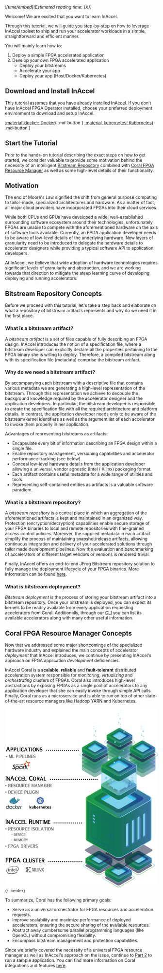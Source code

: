 *![time/embed](Estimated reading time: {X})*

Welcome! We are excited that you want to learn InAccel.

Through this tutorial, we will guide you step-by-step on how to leverage InAccel
toolset to ship and run your accelerator workloads in a simple, straightforward
and efficient manner.

You will mainly learn how to:

1. Deploy a simple FPGA accelerated application
2. Develop your own FPGA accelerated application
	- Deploy your bitstreams
	- Accelerate your app
	- Deploy your app (Host/Docker/Kubernetes)

## Download and Install InAccel

This tutorial assumes that you have already installed InAccel. If you don't have InAccel FPGA Operator installed, choose your preferred deployment environment to download and setup InAccel.

[:material-docker: Docker](/install/linux){ .md-button } [:material-kubernetes: Kubernetes](https://artifacthub.io/packages/helm/inaccel/fpga-operator){ .md-button }

## Start the Tutorial
<!-- After having successfully installed InAccel toolset, you are ready to run the hello-world example of FPGA world, a simple vector addition application. -->


<!-- This *Getting Started* tutorial consists of the following **four** parts:

1. Orientation
2. [Setup the working environment](part2.md)
3. [Deploy your bitstreams](part3.md)
4. [Accelerate your app](part4.md) -->

Prior to the hands-on tutorial describing the exact steps on how to get started,
we consider valuable to provide some motivation behind the necessity of an
intelligent [Bitstream Repository](#bitstream-repository-concepts) combined with
[Coral FPGA Resource Manager](#coral-fpga-resource-manager-concepts) as well as
some high-level details of their functionality.

## Motivation

The end of Moore's Law signified the shift from general purpose computing to
tailor-made, specialized architectures and hardware. As a matter of fact, all
major cloud providers have incorporated FPGAs into their cloud services.

While both CPUs and GPUs have developed a wide, well-established surrounding
software ecosystem around their technologies, unfortunately FPGAs are unable to
compete with the aforementioned hardware on the axis of software tools
available. Currently, an FPGA application developer needs to be aware of
low-level details of the underlying hardware. New layers of granularity need to
be introduced to delegate the hardware details to accelerator designers while
providing a typical software API to application developers.

At InAccel, we believe that wide adoption of hardware technologies requires
significant levels of granularity and abstraction, and we are working towards
that direction to mitigate the steep learning curve of developing, deploying and
running accelerators.

## Bitstream Repository Concepts

Before we proceed with this tutorial, let's take a step back and elaborate on
what a repository of bitstream artifacts represents and why do we need it in the
first place.

### What is a bitstream artifact?

A *bitstream artifact* is a set of files capable of fully describing an FPGA
design. InAccel introduces the notion of a specification file, where a bitstream
developer can explicitly declare all the properties pertaining to the FPGA
binary she is willing to deploy. Therefore, a compiled bitstream along with its
specification file (metadata) comprise the bitstream artifact.

### Why do we need a bitstream artifact?

By accompanying each bitstream with a descriptive file that contains various
metadata we are generating a high-level representation of the bitstream. Through
this representation we achieve to decouple the background knowledge required by
the accelerator designer and the application developers. In particular, the
bitstream developer is responsible to create the specification file with all the
required architecture and platform details. In contrast, the application
developer needs only to be aware of the bitstream/kernel identifiers as well as
the argument list of each accelerator to invoke them properly in her
application.

Advantages of representing bitstreams as artifacts:

* Encapsulate every bit of information describing an FPGA design within a
single file.
* Enable repository management, versioning capabilities and accelerator
performance tracking (see below).
* Conceal low-level hardware details from the application developer allowing a
universal, vendor agnostic (Intel / Xilinx) packaging format.
* Each artifact contains useful metadata for a wide range of utilities and
tools.
* Representing self-contained entities as artifacts is a valuable software
paradigm.

### What is a bitstream repository?

A *bitstream repository* is a central place in which an aggregation of the
aforementioned artifacts is kept and maintained in an organized way. Protection
(encryption/decryption) capabilities enable secure storage of your FPGA binaries
to local and remote repositories with fine-grained access control policies.
Moreover, the supplied metadata in each artifact simplify the process of
maintaining snapshot/release artifacts, allowing continuous integration and
delivery of your accelerated solutions through tailor made development
pipelines. Now the evaluation and benchmarking of accelerators of different
target vendors or versions is rendered trivial.

Finally, InAccel offers an end-to-end JFrog Bitstream repository solution to
fully manage the deployment lifecycle of your FPGA binaries. More information
can be found [here](https://inaccel.com/bitstream-repository).

### What is bitstream deployment?

*Bitstream deployment* is the process of storing your bitstream artifact into a
bitstream repository. Once your bitstream is deployed, you can expect its
kernels to be readily available from every application requesting accelerators
from Coral. Additionally, through our [CLI](/reference/inaccel/cli)
you can list its available accelerators along with many other useful
information.

## Coral FPGA Resource Manager Concepts

Now that we addressed some major shortcomings of the specialized hardware
industry and explained the main concepts of accelerator *deployment* that
InAccel introduces, we continue by presenting InAccel's approach on FPGA
application *development* deficiencies.

InAccel Coral is a **scalable**, **reliable** and **fault-tolerant** distributed
acceleration system responsible for *monitoring*, *virtualizing* and
*orchestrating* clusters of FPGAs. Coral also introduces high-level abstractions
by exposing FPGAs as a single pool of accelerators to any application developer
that she can easily invoke through simple API calls. Finally, Coral runs as a
microservice and is able to run on top of other state-of-the-art resource
managers like Hadoop YARN and Kubernetes.

![picture](/img/architecture.png){: .center}

To summarize, Coral has the following primary goals:

* Serve as a universal orchestrator for FPGA resources and acceleration
requests.
* Improve scalability and maximize performance of deployed accelerators,
ensuring the secure sharing of the available resources.
* Abstract away cumbersome parallel programming languages (like OpenCL) without
compromising flexibility.
* Encompass bitstream management and protection capabilities.

Since we briefly covered the necessity of a universal FPGA resource manager as
well as InAccel's approach on the issue, continue to [Part 2](part2.md) to run a
sample application. You can find more information on Coral integrations and
features [here](https://inaccel.com/coral-fpga-resource-manager).
